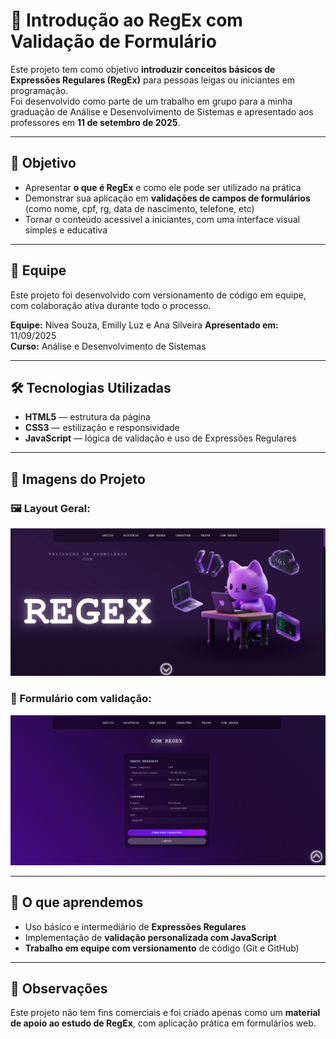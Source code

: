 # 🧠 Introdução ao RegEx com Validação de Formulário

Este projeto tem como objetivo **introduzir conceitos básicos de Expressões Regulares (RegEx)** para pessoas leigas ou iniciantes em programação.  
Foi desenvolvido como parte de um trabalho em grupo para a minha graduação de Análise e Desenvolvimento de Sistemas e apresentado aos professores em **11 de setembro de 2025**.

---

## 🎯 Objetivo

- Apresentar **o que é RegEx** e como ele pode ser utilizado na prática
- Demonstrar sua aplicação em **validações de campos de formulários** (como nome, cpf, rg, data de nascimento, telefone, etc)
- Tornar o conteúdo acessível a iniciantes, com uma interface visual simples e educativa

---

## 👥 Equipe

Este projeto foi desenvolvido com versionamento de código em equipe, com colaboração ativa durante todo o processo.

**Equipe:** Nívea Souza, Emilly Luz e Ana Silveira 
**Apresentado em:** 11/09/2025  
**Curso:** Análise e Desenvolvimento de Sistemas

---

## 🛠️ Tecnologias Utilizadas

- **HTML5** — estrutura da página
- **CSS3** — estilização e responsividade
- **JavaScript** — lógica de validação e uso de Expressões Regulares

---


## 📸 Imagens do Projeto

### 🖼️ Layout Geral:
![print-layout](https://github.com/niveabeh/site-formulario-validacao-regex/blob/main/assets/img-proj-regex/hero.png?raw=true)

### 🧾 Formulário com validação:
![print-formulario](https://github.com/niveabeh/site-formulario-validacao-regex/blob/main/assets/img-proj-regex/form.png?raw=true)


---

## 🧠 O que aprendemos

- Uso básico e intermediário de **Expressões Regulares**
- Implementação de **validação personalizada com JavaScript**
- **Trabalho em equipe com versionamento** de código (Git e GitHub)

---

## 📌 Observações

Este projeto não tem fins comerciais e foi criado apenas como um **material de apoio ao estudo de RegEx**, com aplicação prática em formulários web.

